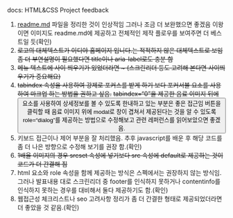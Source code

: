 docs: HTML&CSS Project feedback

1. [readme.md](http://readme.md/) 파일을 정리한 것이 인상적임 그러나 조금 더 보완했으면 좋겠음
   이왕이면 이미지도 readme.md에 제공하고 전체적인 제작 플로우를 보여주면 더 베스트일 듯(확인)
2. ~~로고의 대체텍스트가 이디야 홈페이지 입니다.는 적적하지 않은 대체텍스트로 보임
   좀 더 부연설명이 필요했다면 title이나 aria-label로도 충분 함~~
3. ~~메뉴 텍스트에 사이 띄우기가 있었더라면 ~ (스크린리더 등도 고려해 본다면 사이띄우기가 중요해요)~~
4. ~~tabindex 속성을 사용하여 강제로 포커스를 받게 하기 보다
   포커서블 요소를 사용하여 마크업 하는 방법을 권하고 싶음.~~
   ~~tabindex=“0”을 제공한 음료 이미지 뒤에 <button> 요소를 사용하여 상세정보를 볼 수 있도록
   한내하고 있는 부분은 좋은 접근임
   버튼을 클릭할 때 음료 이미지 위에 modal로 창이 겹쳐서 제공된다는 것을 알 수 있도록
   role=“dialog”를 제공하는 방법으로 수정해보고 관련 레퍼런스를 읽어보았으면 좋겠음.~~
5. 키보드 접근이나 제어 부분을 잘 처리했음. 추후 javascript를 배운 후 해당 코드를 좀 더 나은 방향으로 수정해 보기를 권장 함.(확인)
6. ~~1배율 이미지의 경우 srcset 속성에 넣기보다 src 속성에 default로 제공하는 것이 코드가 더 간결해 짐~~
7. html 요소와 role 속성을 함께 제공하는 방식은 스펙에서는 권장하지 않는 방식임.그러나 발표내용 대로 스크린리더 중 footer를 인식하지 못하거나 contentinfo를 인식하지 못하는
   경우를 대비해서 둘다 제공하기도 함.(확인)
8. 웹접근성 체크리스트나 seo 고려사항 정리가 좀 더 간결한 형태로 제공되었더라면 더 좋았을 것 같음.(확인)


